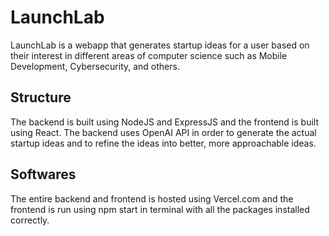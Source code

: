# LaunchLab

LaunchLab is a webapp that generates startup ideas for a user based on their interest in different areas of computer science such as Mobile Development, Cybersecurity, and others.

## Structure

The backend is built using NodeJS and ExpressJS and the frontend is built using React. The backend uses OpenAI API in order to generate the actual startup ideas and to refine the ideas into better, more approachable ideas.

## Softwares

The entire backend and frontend is hosted using Vercel.com and the frontend is run using npm start in terminal with all the packages installed correctly.

